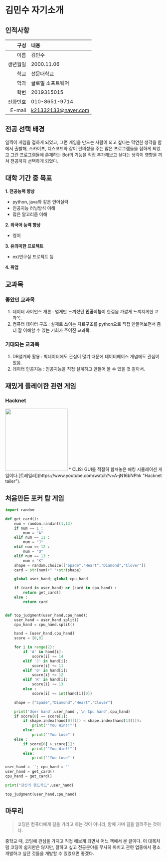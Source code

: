 # 김민수  자기소개
## 인적사항
| 구성 | 내용 |
|----:|:----|
| 이름 | 김민수 |
| 생년월일 | 2000.11.06 |
| 학교 | 선문대학교 |
| 학과 | 글로벌 소프트웨어 |
| 학번 | 2019315015 |
| 전화번호 | 010-8651-9714 |
| E-mail | k21332133@naver.com |

## 전공 선택 배경
일찍이 게임을 접하게 되었고, 그런 게임을 만드는 사람이 되고 싶다는 막연한 생각을 함에서 출발해, 스카이프, 디스코드와 같이 편의성을 주는 많은 프로그램들을 접하게 되었고 그런 프로그램들에 존재하는 Bot의 기능을 직접 추가해보고 싶다는 생각이 영향을 끼쳐 전공까지 선택하게 되었다.

## 대학 기간 중 목표
**1. 전공능력 향상**  
* python, java와 같은 언어실력  
* 인공지능 러닝방식 이해  
* 많은 알고리즘 이해  

**2. 외국어 능력 향상**  
* 영어  

**3. 유의미한 프로젝트**  
* ex)연구실 프로젝트 등

**4. 취업**  

## 교과목
### 좋았던 교과목
1. 데이터 사이언스 개론 : 멀게만 느껴졌던 **인공지능**이 한걸음 가깝게 느껴지게한 교과목.  
2. 컴퓨터 데이터 구조 : 실제로 쓰이는 자료구조를 python으로 직접 만들어보면서 좀 더 잘 이해할 수 있는 기회가 주어진 교과목.  

### 기대되는 교과목  
1. DB설계와 활용 : 빅데이터에도 관심이 많기 때문에 데이터베이스 개념에도 관심이 있음.
2. 데이터 인공지능 : 인공지능을 직접 설계하고 만들어 볼 수 있을 것 같아서.  

## 재밌게 플레이한 관련 게임
### Hacknet

<img src = "https://encrypted-tbn0.gstatic.com/images?q=tbn%3AANd9GcSdvG4F1jIbI4TyACKDy48ndTPILE9u8XO3hQ&usqp=CAU" height="200">
* CLI와 GUI를 적절히 합쳐놓은 해킹 시뮬레이션 게임이다.[트레일러](https://www.youtube.com/watch?v=A-jN16bNPhk "Hacknet tailer").

## 처음만든 포커 탑 게임
```python
import random

def get_card():
    num = random.randint(1,13)
    if num == 1 :
        num = "A"
    elif num == 11 :
        num = "J"
    elif num == 12 :
        num = "Q"
    elif num == 13 :
        num = "K"
    shape = random.choice(["Spade","Heart","Diamond","Clover"])
    card = str(num)+" "+str(shape)

    global user_hand; global cpu_hand

    if (card in user_hand) or (card in cpu_hand) :
        return get_card()
    else :
        return card


def top_judgment(user_hand,cpu_hand):
    user_hand = user_hand.split()
    cpu_hand = cpu_hand.split()

    hand = [user_hand,cpu_hand]
    score = [0,0]

    for i in range(2):
        if 'A' in hand[i]:
            score[i] += 14
        elif 'J' in hand[i]:
            score[i] += 11
        elif 'Q' in hand[i]:
            score[i] += 12
        elif 'K' in hand[i]:
            score[i] += 13
        else :
            score[i] += int(hand[i][0])

    shape = ["Spade","Diamond","Heart","Clover"]

    print('User hand',user_hand ,'\n Cpu hand',cpu_hand)
    if score[0] == score[1]:
        if shape.index(hand[0][1]) < shape.index(hand[1][1]):
            print('"You Win!!"')
        else:
            print('"You Lose"')
    else :
        if score[0] > score[1]:
            print('"You Win!!"')
        else:
            print('"You Lose"')

user_hand = ''; cpu_hand = ''
user_hand = get_card()
cpu_hand = get_card()

print("당신의 핸드카드",user_hand)

top_judgment(user_hand,cpu_hand)
```
## 마무리
>코딩은 컴퓨터에게 길을 가라고 하는 것이 아니라, 함께 가며 길을 알려주는 것이다.  

중학교 때, 코딩에 관심을 가지고 직접 해보게 되면서 어느 책에서 본 글이다. 이 대목처럼 코딩이 쉽지만은 않지만, 잘하고 싶고 전공분야를 무사히 마치고 관련 업종에서 평소 개발하고 싶던 것들을 개발할 수 있었으면 좋겠다.
